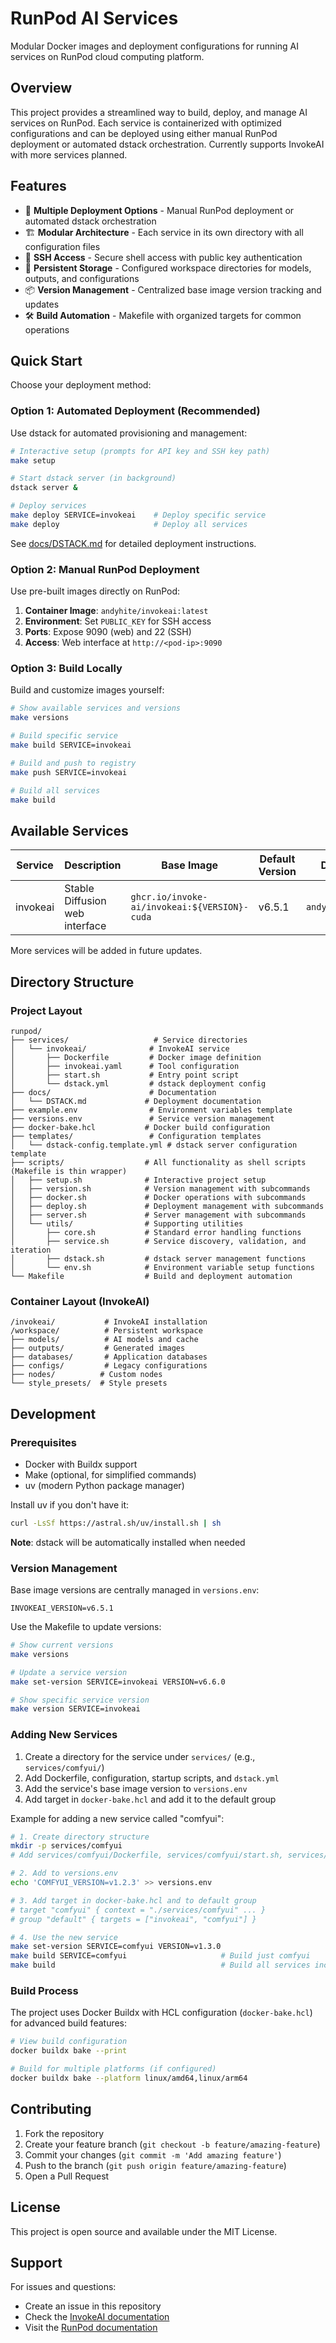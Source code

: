 # RunPod AI Services

Modular Docker images and deployment configurations for running AI services on RunPod cloud computing platform.

## Overview

This project provides a streamlined way to build, deploy, and manage AI services on RunPod. Each service is containerized with optimized configurations and can be deployed using either manual RunPod deployment or automated dstack orchestration. Currently supports InvokeAI with more services planned.

## Features

- 🚀 **Multiple Deployment Options** - Manual RunPod deployment or automated dstack orchestration
- 🏗️ **Modular Architecture** - Each service in its own directory with all configuration files
- 🔐 **SSH Access** - Secure shell access with public key authentication
- 💾 **Persistent Storage** - Configured workspace directories for models, outputs, and configurations
- 📦 **Version Management** - Centralized base image version tracking and updates
- 🛠️ **Build Automation** - Makefile with organized targets for common operations

## Quick Start

Choose your deployment method:

### Option 1: Automated Deployment (Recommended)

Use dstack for automated provisioning and management:

```bash
# Interactive setup (prompts for API key and SSH key path)
make setup

# Start dstack server (in background)
dstack server &

# Deploy services
make deploy SERVICE=invokeai    # Deploy specific service
make deploy                     # Deploy all services
```

See [docs/DSTACK.md](docs/DSTACK.md) for detailed deployment instructions.

### Option 2: Manual RunPod Deployment

Use pre-built images directly on RunPod:

1. **Container Image**: `andyhite/invokeai:latest`
2. **Environment**: Set `PUBLIC_KEY` for SSH access
3. **Ports**: Expose 9090 (web) and 22 (SSH)
4. **Access**: Web interface at `http://<pod-ip>:9090`

### Option 3: Build Locally

Build and customize images yourself:

```bash
# Show available services and versions
make versions

# Build specific service
make build SERVICE=invokeai

# Build and push to registry
make push SERVICE=invokeai

# Build all services
make build
```

## Available Services

| Service  | Description                    | Base Image                                   | Default Version | Docker Hub          |
| -------- | ------------------------------ | -------------------------------------------- | --------------- | ------------------- |
| invokeai | Stable Diffusion web interface | `ghcr.io/invoke-ai/invokeai:${VERSION}-cuda` | v6.5.1          | `andyhite/invokeai` |

More services will be added in future updates.

## Directory Structure

### Project Layout

```text
runpod/
├── services/                   # Service directories
│   └── invokeai/              # InvokeAI service
│       ├── Dockerfile         # Docker image definition
│       ├── invokeai.yaml      # Tool configuration
│       ├── start.sh           # Entry point script
│       └── dstack.yml         # dstack deployment config
├── docs/                      # Documentation
│   └── DSTACK.md             # Deployment documentation
├── example.env                # Environment variables template
├── versions.env               # Service version management
├── docker-bake.hcl           # Docker build configuration
├── templates/                 # Configuration templates
│   └── dstack-config.template.yml # dstack server configuration template
├── scripts/                  # All functionality as shell scripts (Makefile is thin wrapper)
│   ├── setup.sh              # Interactive project setup
│   ├── version.sh            # Version management with subcommands
│   ├── docker.sh             # Docker operations with subcommands
│   ├── deploy.sh             # Deployment management with subcommands
│   ├── server.sh             # Server management with subcommands
│   └── utils/                # Supporting utilities
│       ├── core.sh           # Standard error handling functions
│       ├── service.sh        # Service discovery, validation, and iteration
│       ├── dstack.sh         # dstack server management functions
│       └── env.sh            # Environment variable setup functions
└── Makefile                  # Build and deployment automation
```

### Container Layout (InvokeAI)

```text
/invokeai/           # InvokeAI installation
/workspace/          # Persistent workspace
├── models/          # AI models and cache
├── outputs/         # Generated images
├── databases/       # Application databases
├── configs/         # Legacy configurations
├── nodes/          # Custom nodes
└── style_presets/  # Style presets
```

## Development

### Prerequisites

- Docker with Buildx support
- Make (optional, for simplified commands)
- uv (modern Python package manager)

Install uv if you don't have it:

```bash
curl -LsSf https://astral.sh/uv/install.sh | sh
```

**Note**: dstack will be automatically installed when needed

### Version Management

Base image versions are centrally managed in `versions.env`:

```env
INVOKEAI_VERSION=v6.5.1
```

Use the Makefile to update versions:

```bash
# Show current versions
make versions

# Update a service version
make set-version SERVICE=invokeai VERSION=v6.6.0

# Show specific service version
make version SERVICE=invokeai
```

### Adding New Services

1. Create a directory for the service under `services/` (e.g., `services/comfyui/`)
2. Add Dockerfile, configuration, startup scripts, and `dstack.yml`
3. Add the service's base image version to `versions.env`
4. Add target in `docker-bake.hcl` and add it to the default group

Example for adding a new service called "comfyui":

```bash
# 1. Create directory structure
mkdir -p services/comfyui
# Add services/comfyui/Dockerfile, services/comfyui/start.sh, services/comfyui/dstack.yml, etc.

# 2. Add to versions.env
echo 'COMFYUI_VERSION=v1.2.3' >> versions.env

# 3. Add target in docker-bake.hcl and to default group
# target "comfyui" { context = "./services/comfyui" ... }
# group "default" { targets = ["invokeai", "comfyui"] }

# 4. Use the new service
make set-version SERVICE=comfyui VERSION=v1.3.0
make build SERVICE=comfyui                     # Build just comfyui
make build                                     # Build all services including comfyui
```

### Build Process

The project uses Docker Buildx with HCL configuration (`docker-bake.hcl`) for advanced build features:

```bash
# View build configuration
docker buildx bake --print

# Build for multiple platforms (if configured)
docker buildx bake --platform linux/amd64,linux/arm64
```

## Contributing

1. Fork the repository
2. Create your feature branch (`git checkout -b feature/amazing-feature`)
3. Commit your changes (`git commit -m 'Add amazing feature'`)
4. Push to the branch (`git push origin feature/amazing-feature`)
5. Open a Pull Request

## License

This project is open source and available under the MIT License.

## Support

For issues and questions:

- Create an issue in this repository
- Check the [InvokeAI documentation](https://invoke-ai.github.io/InvokeAI/)
- Visit the [RunPod documentation](https://docs.runpod.io/)
